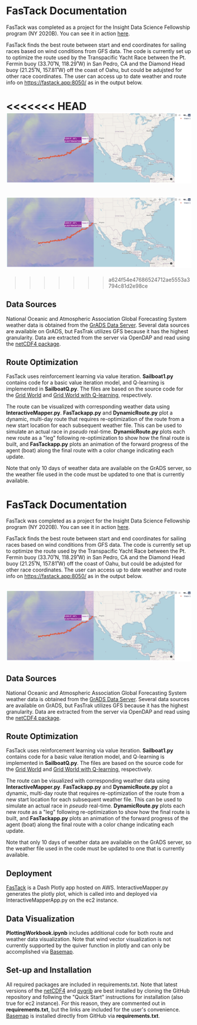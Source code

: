 # FasTack Documentation

FasTack was completed as a project for the Insight Data Science Fellowship program (NY 2020B). You can see it in action [here](https://fastack.app:8050/).

FasTack finds the best route between start and end coordinates for sailing races based on wind conditions from GFS data. The code is currently set up to optimize the route used by the Transpacific Yacht Race between the Pt. Fermin buoy (33.70˚N, 118.29˚W) in San Pedro, CA and the Diamond Head buoy (21.25˚N, 157.81˚W) off the coast of Oahu, but could be adujsted for other race coordinates. The user can access up to date weather and route info on https://fastack.app:8050/ as in the output below.

<<<<<<< HEAD
![SampleRoute.png](https://github.com/rachelbeal/FasTack/blob/master/SampleRoute.png)
=======
## ![SampleRoute.png](https://github.com/rachelbeal/FasTack/blob/master/SampleRoute.png)
>>>>>>> a624f54e47686524712ae5553a3794c81d2e98ce



## Data Sources

National Oceanic and Atmospheric Association Global Forecasting System weather data is obtained from the [GrADS Data Server](https://nomads.ncep.noaa.gov:9090/dods/ "GrADS Data Server"). Several data sources are available on GrADS, but FasTrak utilizes GFS because it has the highest granularity. Data are extracted from the server via OpenDAP and read using the  [netCDF4 package](https://github.com/Unidata/netcdf4-python "netCDF4 GitHub"). 



## Route Optimization

FasTack uses reinforcement learning via value iteration. **Sailboat1.py** contains code for a basic value iteration model, and Q-learning is implemented in **SailboatQ.py**. The files are based on the source code for the [Grid World](https://towardsdatascience.com/reinforcement-learning-implement-grid-world-from-scratch-c5963765ebff "Reinforcement Learning — Implement Grid World") and [Grid World with Q-learning](https://towardsdatascience.com/implement-grid-world-with-q-learning-51151747b455 "Implement Grid World with Q-Learning"), respectively.

The route can be visualized with corresponding weather data using **InteractiveMapper.py**. **FasTackapp.py** and **DynamicRoute.py** plot a dynamic, multi-day route that requires re-optimization of the route from a new start location for each subsequent weather file. This can be used to simulate an actual race in *pseudo* real-time. **DynamicRoute.py** plots each new route as a "leg" following re-optimization to show how the final route is built, and **FasTackapp.py** plots an animation of the forward progress of the agent (boat) along the final route with a color change indicating each update.

Note that only 10 days of weather data are available on the GrADS server, so the weather file used in the code must be updated to one that is currently available.


# FasTack Documentation

FasTack was completed as a project for the Insight Data Science Fellowship program (NY 2020B). You can see it in action [here](https://fastack.app:8050/).

FasTack finds the best route between start and end coordinates for sailing races based on wind conditions from GFS data. The code is currently set up to optimize the route used by the Transpacific Yacht Race between the Pt. Fermin buoy (33.70˚N, 118.29˚W) in San Pedro, CA and the Diamond Head buoy (21.25˚N, 157.81˚W) off the coast of Oahu, but could be adujsted for other race coordinates. The user can access up to date weather and route info on https://fastack.app:8050/ as in the output below.

## ![SampleRoute.png](https://github.com/rachelbeal/FasTack/blob/master/SampleRoute.png)



## Data Sources

National Oceanic and Atmospheric Association Global Forecasting System weather data is obtained from the [GrADS Data Server](https://nomads.ncep.noaa.gov:9090/dods/ "GrADS Data Server"). Several data sources are available on GrADS, but FasTrak utilizes GFS because it has the highest granularity. Data are extracted from the server via OpenDAP and read using the  [netCDF4 package](https://github.com/Unidata/netcdf4-python "netCDF4 GitHub"). 



## Route Optimization

FasTack uses reinforcement learning via value iteration. **Sailboat1.py** contains code for a basic value iteration model, and Q-learning is implemented in **SailboatQ.py**. The files are based on the source code for the [Grid World](https://towardsdatascience.com/reinforcement-learning-implement-grid-world-from-scratch-c5963765ebff "Reinforcement Learning — Implement Grid World") and [Grid World with Q-learning](https://towardsdatascience.com/implement-grid-world-with-q-learning-51151747b455 "Implement Grid World with Q-Learning"), respectively.

The route can be visualized with corresponding weather data using **InteractiveMapper.py**. **FasTackapp.py** and **DynamicRoute.py** plot a dynamic, multi-day route that requires re-optimization of the route from a new start location for each subsequent weather file. This can be used to simulate an actual race in *pseudo* real-time. **DynamicRoute.py** plots each new route as a "leg" following re-optimization to show how the final route is built, and **FasTackapp.py** plots an animation of the forward progress of the agent (boat) along the final route with a color change indicating each update.

Note that only 10 days of weather data are available on the GrADS server, so the weather file used in the code must be updated to one that is currently available.



## Deployment

[FasTack](https://fastack.app:8050/) is a Dash Plotly app hosted on AWS. InteractiveMapper.py generates the plotly plot, which is called into and deployed via InteractiveMapperApp.py on the ec2 instance.



## Data Visualization

**PlottingWorkbook.ipynb** includes additional code for both route and weather data visualization. Note that wind vector visualization is not currently supported by the quiver function in plotly and can only be accomplished via [Basemap](https://github.com/matplotlib/basemap "Basemap"). 



## Set-up and Installation

All required packages are included in requirements.txt. Note that latest versions of the [netCDF4](https://github.com/Unidata/netcdf4-python "netCDF4") and [pygrib](https://github.com/jswhit/pygrib "pygrib") are best installed by cloning the GitHub repository and follwing the "Quick Start" instructions for installation (also true for ec2 instance). For this reason, they are commented out in **requirements.txt**, but the links are included for the user's convenience. [Basemap](https://github.com/matplotlib/basemap) is installed directly from GitHub via **requirements.txt**.


